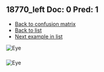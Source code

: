 ## 18770_left Doc: 0 Pred: 1
- [Back to confusion matrix](https://github.com/juliandewit/kaggle_retinopathy/blob/master/matrix.md)
- [Back to list](https://github.com/juliandewit/kaggle_retinopathy/blob/master/lists/01/list.md)
- [Next example in list](https://github.com/juliandewit/kaggle_retinopathy/blob/master/lists/01/18/18780_right.md)

![Eye](https://retinopaty.blob.core.windows.net/size1024/18770_left_0.jpeg)

### 

![Eye]()
